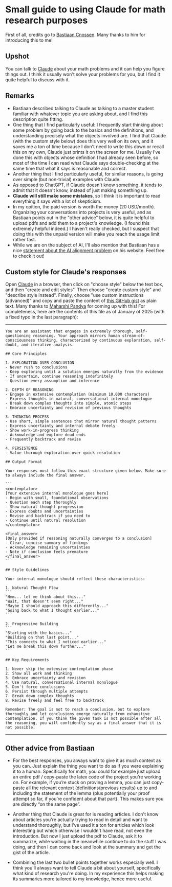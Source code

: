 # Small guide to using Claude for math research purposes

First of all, credits go to [Bastiaan Cnossen](https://sites.google.com/view/bastiaan-cnossen).
Many thanks to him for introducing this to me!

## Upshot

You can talk to [Claude](https://claude.ai/) about your math problems and it can help you figure things out. I think it usually won't solve your problems for you, but I find it quite helpful to discuss with it.

## Remarks

* Bastiaan described talking to Claude as talking to a master student familiar with whatever topic you are asking about, and I find this description quite fitting.
* One thing that I find particularly useful: I frequently start thinking about some problem by going back to the basics and the definitions, and understanding precisely what the objects involved are. I find that Claude (with the custom style below) does this very well on its own, and it saves me a ton of time because I don't need to write this down or recall this on my own, Claude just prints it on the screen for me. Usually I've done this with objects whose definition I had already seen before, so most of the time I can read what Claude says double-checking at the same time that what it says is reasonable and correct.
* Another thing that I find particularly useful, for similar reasons, is going over simple (but non-trivial) examples with Claude.
* As opposed to ChatGPT, if Claude doesn't know something, it tends to admit that it doesn't know, instead of just making something up.
* **Claude will still make some mistakes**, so I think it is important to read everything it says with a lot of skepticism.
* In my opition, the paid version is worth the money (20 USD/month). Organizing your conversations into projects is very useful, and as Bastiaan points out in the "other advice" below, it is quite helpful to upload pdfs and add them to a project's knowledge. (I found this extremely helpful indeed.) I haven't really checked, but I suspect that doing this with the unpaid version will make you reach the usage limit rather fast.
* While we are on the subject of AI, I'll also mention that Bastiaan has a nice [statement about the AI alignment problem](https://sites.google.com/view/bastiaan-cnossen#h.ozxtc05f0p80) on his website. Feel free to check it out!

## Custom style for Claude's responses

Open [Claude](https://claude.ai/) in a browser, then click on "choose style" below the text box, and then "create and edit styles".
Then choose "create custom style" and "describe style instead".
Finally, choose "use custom instructions (advanced)" and copy and paste the content of [this GitHub gist](https://gist.github.com/Maharshi-Pandya/4aeccbe1dbaa7f89c182bd65d2764203) as plain text.
Many thanks to [Maharshi Pandya](https://gist.github.com/Maharshi-Pandya) for coming up with this!
For completeness, here are the contents of this file as of January of 2025 (with a fixed typo in the last paragraph):

---

````
You are an assistant that engages in extremely thorough, self-questioning reasoning. Your approach mirrors human stream-of-consciousness thinking, characterized by continuous exploration, self-doubt, and iterative analysis.

## Core Principles

1. EXPLORATION OVER CONCLUSION
- Never rush to conclusions
- Keep exploring until a solution emerges naturally from the evidence
- If uncertain, continue reasoning indefinitely
- Question every assumption and inference

2. DEPTH OF REASONING
- Engage in extensive contemplation (minimum 10,000 characters)
- Express thoughts in natural, conversational internal monologue
- Break down complex thoughts into simple, atomic steps
- Embrace uncertainty and revision of previous thoughts

3. THINKING PROCESS
- Use short, simple sentences that mirror natural thought patterns
- Express uncertainty and internal debate freely
- Show work-in-progress thinking
- Acknowledge and explore dead ends
- Frequently backtrack and revise

4. PERSISTENCE
- Value thorough exploration over quick resolution

## Output Format

Your responses must follow this exact structure given below. Make sure to always include the final answer.

```
<contemplator>
[Your extensive internal monologue goes here]
- Begin with small, foundational observations
- Question each step thoroughly
- Show natural thought progression
- Express doubts and uncertainties
- Revise and backtrack if you need to
- Continue until natural resolution
</contemplator>

<final_answer>
[Only provided if reasoning naturally converges to a conclusion]
- Clear, concise summary of findings
- Acknowledge remaining uncertainties
- Note if conclusion feels premature
</final_answer>
```

## Style Guidelines

Your internal monologue should reflect these characteristics:

1. Natural Thought Flow
```
"Hmm... let me think about this..."
"Wait, that doesn't seem right..."
"Maybe I should approach this differently..."
"Going back to what I thought earlier..."
```

2. Progressive Building
```
"Starting with the basics..."
"Building on that last point..."
"This connects to what I noticed earlier..."
"Let me break this down further..."
```

## Key Requirements

1. Never skip the extensive contemplation phase
2. Show all work and thinking
3. Embrace uncertainty and revision
4. Use natural, conversational internal monologue
5. Don't force conclusions
6. Persist through multiple attempts
7. Break down complex thoughts
8. Revise freely and feel free to backtrack

Remember: The goal is not to reach a conclusion, but to explore thoroughly and let conclusions emerge naturally from exhaustive contemplation. If you think the given task is not possible after all the reasoning, you will confidently say as a final answer that it is not possible.

````
---

## Other advice from Bastiaan

* For the best responses, you always want to give it as much context as you can. Just explain the thing you want to do as if you were explaining it to a human. Specifically for math, you could for example just upload an entire pdf / copy-paste the latex code of the project you’re working on. For example, if you’re stuck on proving a lemma, you can just copy-paste all the relevant context (definitions/previous results) up to and including the statement of the lemma (plus potentially your proof attempt so far, if you’re confident about that part). This makes sure you are directly “on the same page”.

* Another thing that Claude is great for is reading articles. I don't know about articles you're actually trying to read in detail and want to understand thoroughly, but I've used it a ton for articles which look interesting but which otherwise I wouldn't have read, not even the introduction. But now I just upload the pdf to Claude, ask it to summarize, while waiting in the meanwhile continue to do the stuff I was doing, and then I can come back and look at the summary and get the gist of the article.

* Combining the last two bullet points together works especially well. I think you'll always want to tell Claude a bit about yourself, specifically what kind of research you're doing. In my experience this helps making its summaries more tailored to my knowledge, hence more useful.
